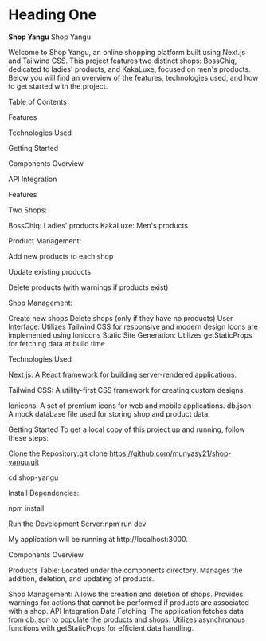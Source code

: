 # Heading One
**Shop Yangu**
Shop Yangu


Welcome to Shop Yangu, an online shopping platform built using Next.js and Tailwind CSS. This project features two distinct shops: BossChiq, dedicated to ladies' products, and KakaLuxe, focused on men's products. Below you will find an overview of the features, technologies used, and how to get started with the project.

Table of Contents


Features


Technologies Used


Getting Started


Components Overview


API Integration



Features


Two Shops:


BossChiq: Ladies' products
KakaLuxe: Men's products


Product Management:

Add new products to each shop

Update existing products

Delete products (with warnings if products exist)



Shop Management:

Create new shops
Delete shops (only if they have no products)
User Interface:
Utilizes Tailwind CSS for responsive and modern design
Icons are implemented using Ionicons
Static Site Generation:
Utilizes getStaticProps for fetching data at build time


Technologies Used

Next.js: A React framework for building server-rendered applications.

Tailwind CSS: A utility-first CSS framework for creating custom designs.

Ionicons: A set of premium icons for web and mobile applications.
db.json: A mock database file used for storing shop and product data.



Getting Started
To get a local copy of this project up and running, follow these steps:

Clone the Repository:git clone https://github.com/munyasy21/shop-yangu.git

cd shop-yangu

Install Dependencies:

npm install

Run the Development Server:npm run dev

My application will be running at http://localhost:3000.

Components Overview


Products Table:
Located under the components directory.
Manages the addition, deletion, and updating of products.


Shop Management:
Allows the creation and deletion of shops.
Provides warnings for actions that cannot be performed if products are associated with a shop.
API Integration
Data Fetching:
The application fetches data from db.json to populate the products and shops.
Utilizes asynchronous functions with getStaticProps for efficient data handling.
